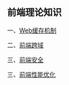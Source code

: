 ## 前端理论知识

一、[Web缓存机制](./storage.md)

二、[前端跨域](./cross-domain.md)

三、[前端安全](./security.md)

三、[前端性能优化](./optimise.md)